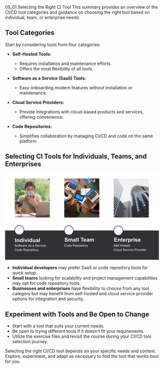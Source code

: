05_01 Selecting the Right CI Tool
This summary provides an overview of the CI/CD tool categories and guidance on choosing the right tool based on individual, team, or enterprise needs. 

## Tool Categories
Start by considering tools from four categories:

- **Self-Hosted Tools:**
  - Requires installation and maintenance efforts.
  - Offers the most flexibility of all tools.

- **Software as a Service (SaaS) Tools:**
  - Easy onboarding modern features without installation or maintenance.

- **Cloud Service Providers:**
  - Provide integrations with cloud-based products and services, offering convenience.

- **Code Repositories:**
  - Simplifies collaboration by managing CI/CD and code on the same platform.

## Selecting CI Tools for Individuals, Teams, and Enterprises
![Selecting for Individuals, Teams, and Enterprises](./05_01_selecting_the_right_ci_tool.png)

  - **Individual developers** may prefer SaaS or code repository tools for quick setup.
  - **Small teams** looking for scalability and project management capabilities may opt for code repository tools.
  - **Businesses and enterprises** have flexibility to choose from any tool category but may benefit from self-hosted and cloud service provider options for integration and security.

## Experiment with Tools and Be Open to Change
  - Start with a tool that suits your current needs.
  - Be open to trying different tools if it doesn't fit your requirements.
  - Utilize the exercise files and revisit the course during your CI/CD tool selection journey.

Selecting the right CI/CD tool depends on your specific needs and context. Explore, experiment, and adapt as necessary to find the tool that works best for you.
